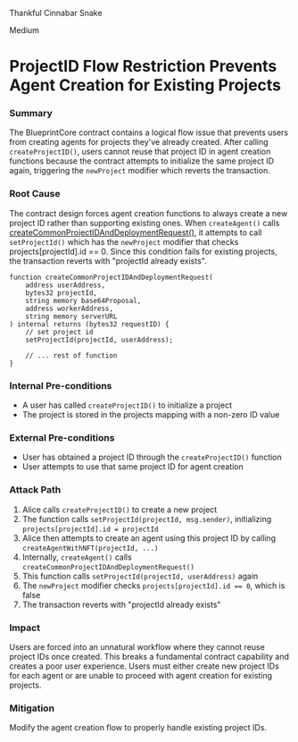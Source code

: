 Thankful Cinnabar Snake

Medium

# ProjectID Flow Restriction Prevents Agent Creation for Existing Projects

### Summary

The BlueprintCore contract contains a logical flow issue that prevents users from creating agents for projects they've already created. After calling `createProjectID()`, users cannot reuse that project ID in agent creation functions because the contract attempts to initialize the same project ID again, triggering the `newProject` modifier which reverts the transaction.

### Root Cause

The contract design forces agent creation functions to always create a new project ID rather than supporting existing ones. When `createAgent()` calls [createCommonProjectIDAndDeploymentRequest()](https://github.com/sherlock-audit/2025-03-crestal-network/blob/27a3c28155702b3a68f29347efedffb048010e33/crestal-omni-contracts/src/BlueprintCore.sol#L359), it attempts to call `setProjectId()` which has the `newProject` modifier that checks projects[projectId].id == 0. Since this condition fails for existing projects, the transaction reverts with "projectId already exists".

```solidity
function createCommonProjectIDAndDeploymentRequest(
    address userAddress,
    bytes32 projectId,
    string memory base64Proposal,
    address workerAddress,
    string memory serverURL
) internal returns (bytes32 requestID) {
    // set project id
    setProjectId(projectId, userAddress);
    
    // ... rest of function
}
```

### Internal Pre-conditions

- A user has called `createProjectID()` to initialize a project
- The project is stored in the projects mapping with a non-zero ID value

### External Pre-conditions

- User has obtained a project ID through the `createProjectID()` function
- User attempts to use that same project ID for agent creation

### Attack Path

 1. Alice calls `createProjectID()` to create a new project
 2. The function calls `setProjectId(projectId, msg.sender)`, initializing `projects[projectId].id = projectId`
 3. Alice then attempts to create an agent using this project ID by calling `createAgentWithNFT(projectId, ...)`
 4. Internally, `createAgent()` calls `createCommonProjectIDAndDeploymentRequest()`
 5. This function calls `setProjectId(projectId, userAddress)` again
 6. The `newProject` modifier checks `projects[projectId].id == 0`, which is false
 7. The transaction reverts with "projectId already exists"

### Impact

Users are forced into an unnatural workflow where they cannot reuse project IDs once created. This breaks a fundamental contract capability and creates a poor user experience. Users must either create new project IDs for each agent or are unable to proceed with agent creation for existing projects.


### Mitigation

Modify the agent creation flow to properly handle existing project IDs.